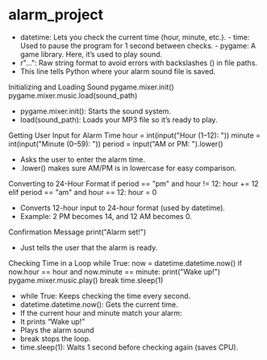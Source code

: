 # alarm_project
- datetime: Lets you check the current time (hour, minute, etc.). - time: Used to pause the program for 1 second between checks. - pygame: A game library. Here, it’s used to play sound.
- r"...": Raw string format to avoid errors with backslashes (\) in file paths.
- This line tells Python where your alarm sound file is saved.

 Initializing and Loading Sound
pygame.mixer.init()
pygame.mixer.music.load(sound_path)


- pygame.mixer.init(): Starts the sound system.
- load(sound_path): Loads your MP3 file so it’s ready to play.

 Getting User Input for Alarm Time
hour = int(input("Hour (1–12): "))
minute = int(input("Minute (0–59): "))
period = input("AM or PM: ").lower()


- Asks the user to enter the alarm time.
- .lower() makes sure AM/PM is in lowercase for easy comparison.

 Converting to 24-Hour Format
if period == "pm" and hour != 12:
    hour += 12
elif period == "am" and hour == 12:
    hour = 0


- Converts 12-hour input to 24-hour format (used by datetime).
- Example: 2 PM becomes 14, and 12 AM becomes 0.

 Confirmation Message
print("Alarm set!")


- Just tells the user that the alarm is ready.

 Checking Time in a Loop
while True:
    now = datetime.datetime.now()
    if now.hour == hour and now.minute == minute:
        print("Wake up!")
        pygame.mixer.music.play()
        break
    time.sleep(1)


- while True: Keeps checking the time every second.
- datetime.datetime.now(): Gets the current time.
- If the current hour and minute match your alarm:
- It prints “Wake up!”
- Plays the alarm sound
- break stops the loop.
- time.sleep(1): Waits 1 second before checking again (saves CPU).
